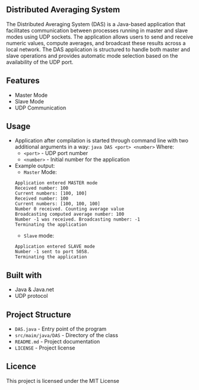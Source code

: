 ## Distributed Averaging System
The Distributed Averaging System (DAS) is a Java-based application that facilitates communication between processes running in master and slave modes using UDP sockets. The application allows users to send and receive numeric values, compute averages, and broadcast these results across a local network. The DAS application is structured to handle both master and slave operations and provides automatic mode selection based on the availability of the UDP port.

## Features
- Master Mode
- Slave Mode
- UDP Communication

## Usage
- Application after compilation is started through command line with two additional arguments in a way: `java DAS <port> <number>` Where:
    - `<port>` - UDP port number
    - `<number>` - Initial number for the application
- Example output:
    - `Master` Mode:
    ```
    Application entered MASTER mode
    Received number: 100
    Current numbers: [100, 100]
    Received number: 100
    Current numbers: [100, 100, 100]
    Number 0 received. Counting average value
    Broadcasting computed average number: 100
    Number -1 was received. Broadcasting number: -1
    Terminating the application
    ```
    - `Slave` mode:
    ```
    Application entered SLAVE mode
    Number -1 sent to port 5058. 
    Terminating the application
    ```

## Built with
- Java & Java.net
- UDP protocol

## Project Structure
- `DAS.java` - Entry point of the program
- `src/maim/java/DAS` - Directory of the class
- `README.md` - Project documentation
- `LICENSE` - Project license

## Licence
This project is licensed under the MIT License
